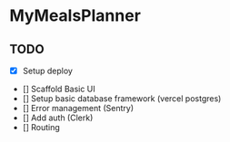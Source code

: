 # MyMealsPlanner

## TODO

- [X] Setup deploy
- [] Scaffold Basic UI
- [] Setup basic database framework (vercel postgres)
- [] Error management (Sentry)
- [] Add auth (Clerk)
- [] Routing
